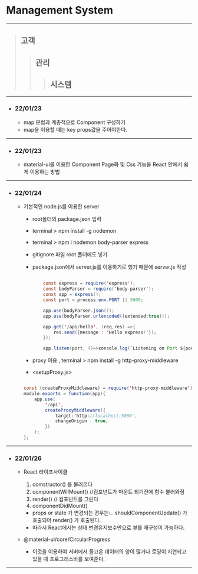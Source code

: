 # Management System 

-----------------------

> ## 고객
> > ## 관리
> > > ## 시스템

-----------------------

+ ### 22/01/23
    + map 문법과 계층적으로 Component 구성하기
    + map을 이용할 때는 key props값을 주어야한다.

-----------------------

+ ### 22/01/23
    + material-ui를 이용한 Component Page화 및 Css 기능을 React 안에서 쉽게 이용하는 방법

-----------------------

+ ### 22/01/24
    + 기본적인 node.js를 이용한 server

        +  root폴더의 package.json 입력
        +  terminal > npm install -g nodemon
        +  terminal > npm i nodemon body-parser express
        +  gitignore 파일 root 폴더에도 넣기
        +  package.json에서 server.js를 이용하기로 했기 때문에 server.js 작성
            
            ```java script

                const express = require('express');
                const bodyParser = require('body-parser');
                const app = express();
                const port = process.env.PORT || 5000;

                app.use(bodyParser.json());
                app.use(bodyParser.urlencoded({extended:true}));

                app.get('/api/hello', (req,res) =>{
                    res.send({message : 'Hello express!'});
                });

                app.listen(port, ()=>console.log(`Listening on Port ${port}`));
            ```
            
        + proxy 이용 , terminal > npm install -g http-proxy-middleware
        + <setupProxy.js>
        ```java script

        const {createProxyMiddleware} = require('http-proxy-middleware');
        module.exports = function(app){
            app.use(
                '/api',
                createProxyMiddleware({
                    target:'http://localhost:5000',
                    changeOrigin : true,
                })
            );
        };

        ```
-----------------------

+ ### 22/01/26
    + React 라이프사이클
        1. comstructor() 를 불러온다
        2. componentWillMount() //컴포넌트가 마운트 되기전에 함수 불러와짐
        3. render() // 컴포넌트를 그린다
        4. componentDidMount() 

        + props or state 가 변경되는 경우는ㄴ shouldComponentUpdate() 가 호출되어 render() 가 호출된다.
        + 따라서 React에서는 상태 변경유지보수만으로 뷰를 재구성이 가능하다.

    + @material-ui/core/CircularProgress 
        + 이것을 이용하여 서버에서 들고온 데이터의 양이 많거나 로딩이 지연되고 있을 때 프로그래스바를 보여준다.

-----------------------